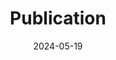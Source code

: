 ---
title: 'Publication'
date: 2024-05-19
type: landing

design:
  # Section spacing
  spacing: '5rem'

# Page sections
sections:
  - block: collection
    content:
      title: Journal Article
      text: 
      filters:
        folders:
          - journal-article
    design:
      view: article-grid
      view: citation
  - block: collection
    content:
      title: Preprint
      text: 
      filters:
        folders:
          - preprint
    design:
      view: article-grid
      view: citation
  - block: collection
    content:
      title: Conference Paper
      text: 
      filters:
        folders:
          - conference-paper
    design:
      view: article-grid
      view: citation
---